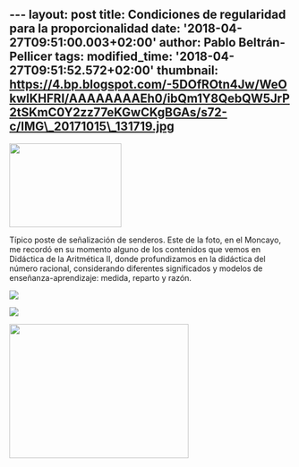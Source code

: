 --- layout: post title: Condiciones de regularidad para la
proporcionalidad date: '2018-04-27T09:51:00.003+02:00' author: Pablo
Beltrán-Pellicer tags: modified\_time: '2018-04-27T09:51:52.572+02:00'
thumbnail:
https://4.bp.blogspot.com/-5DOfROtn4Jw/WeOkwlKHFRI/AAAAAAAAEh0/ibQm1Y8QebQW5JrP2tSKmC0Y2zz77eKGwCKgBGAs/s72-c/IMG\_20171015\_131719.jpg
---

[<img src="https://4.bp.blogspot.com/-5DOfROtn4Jw/WeOkwlKHFRI/AAAAAAAAEh0/ibQm1Y8QebQW5JrP2tSKmC0Y2zz77eKGwCKgBGAs/s200/IMG_20171015_131719.jpg" width="200" height="150" />](https://4.bp.blogspot.com/-5DOfROtn4Jw/WeOkwlKHFRI/AAAAAAAAEh0/ibQm1Y8QebQW5JrP2tSKmC0Y2zz77eKGwCKgBGAs/s1600/IMG_20171015_131719.jpg)

Típico poste de señalización de senderos. Este de la foto, en el
Moncayo, me recordó en su momento alguno de los contenidos que vemos en
Didáctica de la Aritmética II, donde profundizamos en la didáctica del
número racional, considerando diferentes significados y modelos de
enseñanza-aprendizaje: medida, reparto y razón.  
  
  
  
  
  
  
  
  
  
  
  
  
  
  
  

[![](https://1.bp.blogspot.com/-7GvoE8lRmXY/WeOlf6WDHnI/AAAAAAAAEiE/qO8s_UO1LfQf3abBND40mUGTiQyj8FeqQCLcBGAs/s1600/poste1.png)](https://1.bp.blogspot.com/-7GvoE8lRmXY/WeOlf6WDHnI/AAAAAAAAEiE/qO8s_UO1LfQf3abBND40mUGTiQyj8FeqQCLcBGAs/s1600/poste1.png)

  

[![](https://3.bp.blogspot.com/-MSxazLgnPGI/WeOlhNmt6tI/AAAAAAAAEiI/oZn1IB6dFssFguBRWN8mpFt-Zgt_xNX-ACLcBGAs/s1600/poste2.png)](https://3.bp.blogspot.com/-MSxazLgnPGI/WeOlhNmt6tI/AAAAAAAAEiI/oZn1IB6dFssFguBRWN8mpFt-Zgt_xNX-ACLcBGAs/s1600/poste2.png)

  
  
  
  
  
  
  
  
  

[<img src="https://4.bp.blogspot.com/-RXd-ItT_o5c/WeOlAPjgyAI/AAAAAAAAEh8/ZktYCY047vsDWW_bEBhU55pPN1hKW4J6ACKgBGAs/s320/IMG_20171015_124208.jpg" width="320" height="240" />](https://4.bp.blogspot.com/-RXd-ItT_o5c/WeOlAPjgyAI/AAAAAAAAEh8/ZktYCY047vsDWW_bEBhU55pPN1hKW4J6ACKgBGAs/s1600/IMG_20171015_124208.jpg)

  
